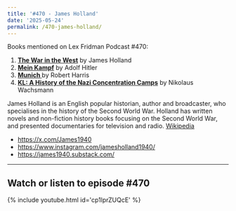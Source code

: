 ```yaml
---
title: '#470 - James Holland'
date: '2025-05-24'
permalink: /470-james-holland/
---
```


Books mentioned on Lex Fridman Podcast #470:

1. <b><a href="https://amzn.to/3ZzadYG" target="_blank" rel="sponsored noopener noreferrer">The War in the West</a></b> by James Holland
2. <b><a href="https://amzn.to/3Zy2mux" target="_blank" rel="sponsored noopener noreferrer">Mein Kampf</a></b> by Adolf Hitler
3. <b><a href="https://amzn.to/44SjA9F" target="_blank" rel="sponsored noopener noreferrer"> Munich </a></b> by Robert Harris
4. <b><a href="https://amzn.to/3HcqZqo" target="_blank" rel="sponsored noopener noreferrer">KL: A History of the Nazi Concentration Camps</a></b> by Nikolaus Wachsmann

<!--more-->

James Holland is an English popular historian, author and broadcaster, who specialises in the history of the Second World War. Holland has written novels and non-fiction history books focusing on the Second World War, and presented documentaries for television and radio. <a href="https://en.wikipedia.org/wiki/James_Holland_(author)" target="_blank">Wikipedia</a>

- <a href="https://x.com/James1940" target="_blank">https://x.com/James1940</a>
- <a href="https://www.instagram.com/jamesholland1940/" target="_blank">https://www.instagram.com/jamesholland1940/</a>
- <a href="https://james1940.substack.com/" target="_blank">https://james1940.substack.com/</a>

- - - - - -

## Watch or listen to episode #470

{% include youtube.html id='cp1lprZUQcE' %}